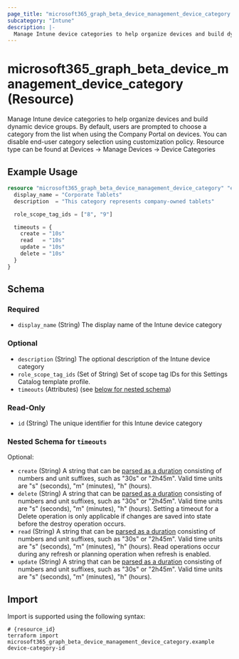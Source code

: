 ```yaml
---
page_title: "microsoft365_graph_beta_device_management_device_category Resource - terraform-provider-microsoft365"
subcategory: "Intune"
description: |-
  Manage Intune device categories to help organize devices and build dynamic device groups. By default, users are prompted to choose a category from the list when using the Company Portal on devices. You can disable end-user category selection using customization policy. Resource type can be found at Devices -> Manage Devices -> Device Categories
---
```


# microsoft365_graph_beta_device_management_device_category (Resource)

Manage Intune device categories to help organize devices and build dynamic device groups. By default, users are prompted to choose a category from the list when using the Company Portal on devices. You can disable end-user category selection using customization policy. Resource type can be found at Devices -> Manage Devices -> Device Categories

## Example Usage

```terraform
resource "microsoft365_graph_beta_device_management_device_category" "example" {
  display_name = "Corporate Tablets"
  description  = "This category represents company-owned tablets"

  role_scope_tag_ids = ["8", "9"]

  timeouts = {
    create = "10s"
    read   = "10s"
    update = "10s"
    delete = "10s"
  }
}
```

<!-- schema generated by tfplugindocs -->
## Schema

### Required

- `display_name` (String) The display name of the Intune device category

### Optional

- `description` (String) The optional description of the Intune device category
- `role_scope_tag_ids` (Set of String) Set of scope tag IDs for this Settings Catalog template profile.
- `timeouts` (Attributes) (see [below for nested schema](#nestedatt--timeouts))

### Read-Only

- `id` (String) The unique identifier for this Intune device category

<a id="nestedatt--timeouts"></a>
### Nested Schema for `timeouts`

Optional:

- `create` (String) A string that can be [parsed as a duration](https://pkg.go.dev/time#ParseDuration) consisting of numbers and unit suffixes, such as "30s" or "2h45m". Valid time units are "s" (seconds), "m" (minutes), "h" (hours).
- `delete` (String) A string that can be [parsed as a duration](https://pkg.go.dev/time#ParseDuration) consisting of numbers and unit suffixes, such as "30s" or "2h45m". Valid time units are "s" (seconds), "m" (minutes), "h" (hours). Setting a timeout for a Delete operation is only applicable if changes are saved into state before the destroy operation occurs.
- `read` (String) A string that can be [parsed as a duration](https://pkg.go.dev/time#ParseDuration) consisting of numbers and unit suffixes, such as "30s" or "2h45m". Valid time units are "s" (seconds), "m" (minutes), "h" (hours). Read operations occur during any refresh or planning operation when refresh is enabled.
- `update` (String) A string that can be [parsed as a duration](https://pkg.go.dev/time#ParseDuration) consisting of numbers and unit suffixes, such as "30s" or "2h45m". Valid time units are "s" (seconds), "m" (minutes), "h" (hours).

## Import

Import is supported using the following syntax:

```shell
# {resource_id}
terraform import microsoft365_graph_beta_device_management_device_category.example device-category-id
```

